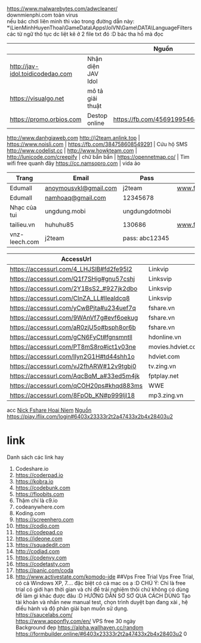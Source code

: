 https://www.malwarebytes.com/adwcleaner/ <br>
 downmienphi.com toàn virus <br>
 nếu bác chơi liên minh thì vào trong đường dẫn này: *\LienMinhHuyenThoai\GameData\Apps\lolVN\Game\DATA\LanguageFilters\
các từ ngữ thô tục dc liệt kê ở 2 file txt đó :D bác tha hồ mà đọc


|   |   | Nguồn
|---|---|---|
http://jav-idol.toidicodedao.com | Nhận diện JAV Idol
https://visualgo.net            | mô tả giải thuật
https://promo.orbios.com        | Destop online | https://fb.com/456919954640130
http://www.danhgiaweb.com
http://j2team.anlink.top        |
https://www.noisli.com          |
https://fb.com/384758608549291  |  Cứu hộ SMS
http://www.codelist.cc          |
http://www.howkteam.com         |
http://lunicode.com/creepify    | chữ bẩn bẩn |
https://opennetmap.co/          | Tìm wifi free quanh đây 
https://cc.namsopro.com         | vida ảo

Trang         | Email                 | Pass            | nguồn |
--------------|-----------------------|-----------------|-------|
Edumall       | anoymousvkl@gmail.com | j2team          | www.fb.com/429143117417814
Edumall       | namhoaq@gmail.com     | 12345678        |
Nhạc của tui  | ungdung.mobi          | ungdungdotmobi  |
tailieu.vn    | huhuhu85              | 130686          | www.fb.com/454106888254770
vnz-leech.com | j2team				  | pass: abc12345

|AccessUrl|   | Tài khoản | Nguồn |
|---------|---|---|---|
https://accessurl.com/4_LHJSlB#fd2fe95l2 | Linkvip           |
https://accessurl.com/Q1f7SHig#gnu57cshj | Linksvip          |
https://accessurl.com/2Y1BsS2_#927jk2dbo | Linksvip          |
https://accessurl.com/CInZA_LL#llealdcq8 | Linksvip          | iloveyou_0071412@yahoo.com | [nguồn](https://fb.com/461036374228488)
https://accessurl.com/yCwBPjta#u234uef7q | fshare.vn         | | [nguồn](https://fb.com/466542497011209)
https://accessurl.com/9WAnVf7g#evf6oekug | fshare.vn         |
https://accessurl.com/aR0zjU5o#bsph8or6b | fshare.vn         |
https://accessurl.com/gCN6FyCt#fgnsmntll | hdonline.vn		     | | [nguồn](https://fb.com/474618296203629)
https://accessurl.com/PT8mS8ro#ict1v03ne | movies.hdviet.com | 
https://accessurl.com/IIyn2G1H#td44shh1o | hdviet.com        | | [nguồn](https://fb.com/471876229811169)
https://accessurl.com/vJ2fhARW#12v9tgbi0 | tv.zing.vn        | | [nguồn](https://fb.com/471268223205303)
https://accessurl.com/AqcBqM_a#33ed5m4jk | fptplay.net       | | [nguồn](https://fb.com/471269626538496)
https://accessurl.com/qCOH20ps#khqd883ms | WWE               |
https://accessurl.com/8FpOb_KN#p999ljl18 | mp3.zing.vn       | | [nguồn](https://fb.com/471663566499102)



acc
[Nick Fshare Hoai Niem](https://docs.google.com/document/d/15M00KhjFQfQvIpG5UFtOSm5RxOK28ce9LosOpHiH0Yw/edit) [Nguồn](https://.fb.com/463525617312897)<br>
https://piay.iflix.com/login#6403x23333r2t2a47433x2b4x28403u2
# link

Danh sách các link hay<br/>
1. Codeshare.io
2. https://coderpad.io
3. https://kobra.io
4. https://codebunk.com
5. https://floobits.com
6. Thậm chí là c9.io
7. codeanywhere.com
8. Koding.com
9. https://screenhero.com
10. https://codio.com
11. https://codepad.co
12. https://ideone.com
13. https://squadedit.com
14. http://codiad.com
15. https://codenvy.com
16. https://codetasty.com
17. https://panic.com/coda
18. http://www.activestate.com/komodo-ide
##Vps Free Trial
Vps Free Trial, có cả Windows XP, 7.... đặc biệt có cả mac os ạ :D
CHÚ Ý: Chỉ là free trial có giới hạn thời gian và chỉ để trải nghiệm thôi chứ không có dùng để làm gì khác được đâu :D 
HƯỚNG DẪN SƠ SƠ QUA CÁCH DÙNG
Tạo tài khoản và nhấn new manual test, chọn trình duyệt bạn đang xài , hệ điều hành và độ phân giải bạn muốn sử dụng.<br/>
https://saucelabs.com/ <br>
https://www.apponfly.com/en/ VPS free 30 ngày <br>
Background đẹp https://alpha.wallhaven.cc/random <br>
https://formbuilder.online/#6403x23333r2t2a47433x2b4x28403u2
0
